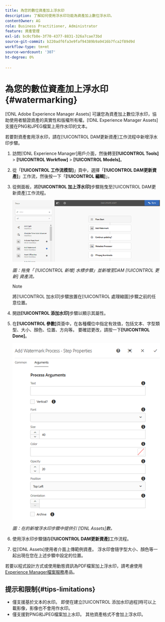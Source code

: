 ```yaml
---
title: 為您的數位資產加上浮水印
description: 了解如何使用浮水印功能為資產加上數位浮水印。
contentOwner: AG
role: Business Practitioner, Administrator
feature: 資產管理
exl-id: bc0cfb0e-3f70-4377-8831-326a7cae73bd
source-git-commit: b220adf6fa3e9faf94389b9a9416b7fca2f89d9d
workflow-type: tm+mt
source-wordcount: '307'
ht-degree: 0%

---
```


# 為您的數位資產加上浮水印 {#watermarking}

[!DNL Adobe Experience Manager Assets] 可讓您為資產加上數位浮水印，協助使用者驗證資產的真實性和版權所有權。[!DNL Experience Manager Assets] 支援在PNG和JPEG檔案上用作水印的文本。

若要對資產套用浮水印，請在[!UICONTROL DAM更新資產]工作流程中新增浮水印步驟。

1. 訪問[!DNL Experience Manager]用戶介面，然後轉至&#x200B;**[!UICONTROL Tools]** > **[!UICONTROL Workflow]** > **[!UICONTROL Models]**。
1. 從「**[!UICONTROL 工作流模型]**」頁中，選擇「**[!UICONTROL DAM更新資產]**」工作流，然後按一下「**[!UICONTROL 編輯]**」。

1. 從側面板，將&#x200B;**[!UICONTROL 加上浮水印]**&#x200B;步驟拖曳至[!UICONTROL  DAM更新資產]工作流程。

   ![拖曳「 [!UICONTROL 新增] 水標步驟」並新增至DAM [!UICONTROL 更新] 資產流](assets/add_watermark_step_aem_assets.png)

   *圖：拖曳「 [!UICONTROL 新增] 水標步驟」並新增至DAM [!UICONTROL 更新] 資產流。*

   >[!NOTE]
   >
   >將[!UICONTROL 加水印]步驟放置在[!UICONTROL 處理縮圖]步驟之前的任意位置。

1. 開啟&#x200B;**[!UICONTROL 添加水印]**&#x200B;步驟以顯示其屬性。
1. 在&#x200B;**[!UICONTROL 參數]**&#x200B;頁簽中，在各種欄位中指定有效值，包括文本、字型類型、大小、顏色、位置、方向等。 要確認更改，請按一下&#x200B;**[!UICONTROL Done]**。

   ![在中的新增浮水印步驟中提供引數  [!DNL Assets]](assets/arguments_add_watermark_aem_assets.png)

   *圖：在的新增浮水印步驟中提供引 [!DNL Assets]數。*

1. 使用浮水印步驟儲存&#x200B;**[!UICONTROL DAM更新資產]**&#x200B;工作流程。
1. 從[!DNL Assets]使用者介面上傳範例資產。 浮水印會隨字型大小、顏色等一起出現在您在上述步驟中設定的位置。

若要以程式設計方式或使用動態資訊為PDF檔案加上浮水印，請考慮使用[Experience Manager檔案服務](/help/forms/using/overview-aem-document-services.md)產品。

## 提示和限制{#tips-limitations}

* 僅支援基於文本的水印。 即使在建立[!UICONTROL 添加水印過程]時可以上載影像，影像也不會用作水印。
* 僅支援對PNG和JPEG檔案加上水印。 其他資產格式不會加上浮水印。
